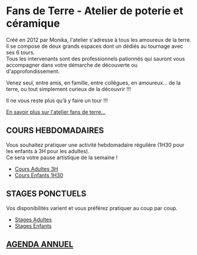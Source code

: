 # Fans de Terre - Atelier de poterie et céramique

Créé en 2012 par Monika, l'atelier s'adresse à tous les amoureux de la terre.  
Il se compose de deux grands espaces dont un dédiés au tournage avec ses 6 tours.  
Tous les intervenants sont des professionnels pationnés qui sauront vous accompagner dans votre démarche de découverte ou d'approfondissement.
  
Venez seul, entre amis, en famille, entre collègues, en amoureux… de la terre, ou tout simplement curieux de la découvrir !!! 

Il ne vous reste plus qu’à y faire un tour !!!  


[En savoir plus sur l'atelier fans de terre...](atelier)  



## COURS HEBDOMADAIRES  
Vous souhaitez pratiquer une activité hebdomadaire régulière (1H30 pour les enfants à 3H pour les adultes).  
Ce sera votre pause artistique de la semaine ! 
  - [Cours Adultes 3H](cours_adultes)
  - [Cours Enfants 1H30](cours_enfants)  

## STAGES PONCTUELS 
Vos disponibilités varient et vous préférez pratiquer au coup par coup.  
  - [Stages Adultes](stages_adultes)
  - [Stages Enfants](stages_enfants)


## [AGENDA ANNUEL](https://www.helloasso.com/associations/fans-de-terre)  


